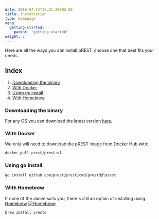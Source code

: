 ```yaml
---
date: 2016-04-23T15:21:22+02:00
title: Installation
type: homepage
menu:
  getting-started:
    parent: "getting-started"
weight: 2
---
```


Here are all the ways you can install pREST, choose one that best fits your needs.

## Index

1. [Downloading the binary](/getting-started/installation/#downloading-the-binary)
1. [With Docker](/getting-started/installation/#with-docker)
1. [Using go install](/getting-started/installation/#using-go-install)
1. [With Homebrew](/getting-started/installation/#with-homebrew)

### Downloading the binary

For any OS you can download the latest version [here](https://github.com/prest/prest/releases/latest).

### With Docker

We only will need to download the pREST image from Docker Hub with:

```sh
docker pull prest/prest:v1
```

### Using go install

```sh
go install github.com/prest/prest/cmd/prestd@latest
```

### With Homebrew

If none of the above suits you, there's still an option of installing using [Homebrew](https://formulae.brew.sh/formula/prestd) [![Homebrew](https://img.shields.io/badge/dynamic/json.svg?url=https://formulae.brew.sh/api/formula/prestd.json&query=$.versions.stable&label=homebrew)](https://formulae.brew.sh/formula/prestd):

```sh
brew install prestd
```
